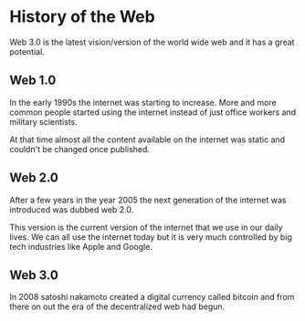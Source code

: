 # History of the Web
Web 3.0 is the latest vision/version of the world wide web and it has a great potential.

## Web 1.0
In the early 1990s the internet was starting to increase. More and more common people started using the internet instead of just office workers and military scientists.

At that time almost all the content available on the internet was static and couldn't be changed once published.

## Web 2.0
After a few years in the year 2005 the next generation of the internet was introduced was dubbed web 2.0.

This version is the current version of the internet that we use in our daily lives. We can all use the internet today but it is very much controlled by big tech industries like Apple and Google.

## Web 3.0
In 2008 satoshi nakamoto created a digital currency called bitcoin and from there on out the era of the decentralized web had begun.